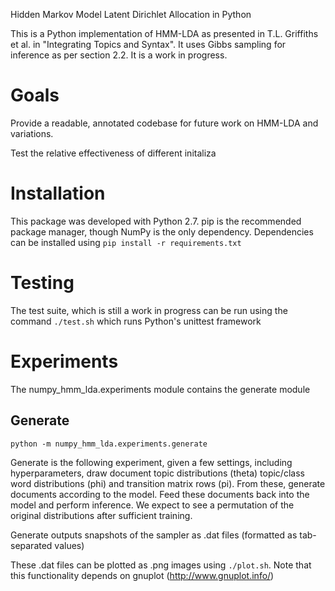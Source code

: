 Hidden Markov Model Latent Dirichlet Allocation in Python

This is a Python implementation of HMM-LDA as presented in T.L. Griffiths et al. in "Integrating Topics and Syntax". It uses Gibbs sampling for inference as per section 2.2. It is a work in progress.

# Goals

Provide a readable, annotated codebase for future work on HMM-LDA and variations.

Test the relative effectiveness of different initaliza

# Installation

This package was developed with Python 2.7. pip is the recommended package manager, though NumPy is the only dependency. Dependencies can be installed using `pip install -r requirements.txt`

# Testing

The test suite, which is still a work in progress can be run using the command `./test.sh` which runs Python's unittest framework

# Experiments

The numpy_hmm_lda.experiments module contains the generate module

## Generate

`python -m numpy_hmm_lda.experiments.generate`

Generate is the following experiment, given a few settings, including hyperparameters, draw document topic distributions (theta) topic/class word distributions (phi) and transition matrix rows (pi). From these, generate documents according to the model. Feed these documents back into the model and perform inference. We expect to see a permutation of the original distributions after sufficient training.

Generate outputs snapshots of the sampler as .dat files (formatted as tab-separated values)

These .dat files can be plotted as .png images using `./plot.sh`. Note that this functionality depends on gnuplot (http://www.gnuplot.info/)
